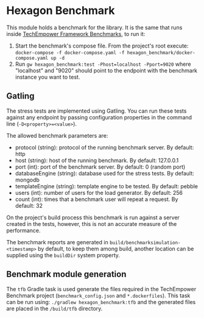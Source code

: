 
# Hexagon Benchmark

This module holds a benchmark for the library. It is the same that runs inside [TechEmpower Framework Benchmarks][TFB],
to run it:

1. Start the benchmark's compose file. From the project's root execute:
   `docker-compose -f docker-compose.yaml -f hexagon_benchmark/docker-compose.yaml up -d`
2. Run `gw hexagon_benchmark:test -Phost=localhost -Pport=9020` where "localhost" and "9020" should
   point to the endpoint with the benchmark instance you want to test.

[TFB]: https://www.techempower.com/benchmarks

## Gatling
  
The stress tests are implemented using Gatling. You can run these tests against any endpoint by passing configuration
properties in the command line (`-D<property>=<value>`).

The allowed benchmark parameters are:

* protocol (string): protocol of the running benchmark server. By default: http
* host (string): host of the running benchmark. By default: 127.0.0.1
* port (int):  port of the benchmark server. By default: 0 (random port)
* databaseEngine (string): database used for the stress tests. By default: mongodb
* templateEngine (string): template engine to be tested. By default: pebble
* users (int): number of users for the load generator. By default: 256
* count (int): times that a benchmark user will repeat a request. By default: 32

On the project's build process this benchmark is run against a server created in the tests, however, this is not an
accurate measure of the performance.

The benchmark reports are generated in `build/benchmarksimulation-<timestamp>` by default, to keep them among build,
another location can be supplied using the `buildDir` system property.

## Benchmark module generation

The `tfb` Gradle task is used generate the files required in the TechEmpower Benchmark project (`benchmark_config.json`
and `*.dockerfiles`). This task can be run using: `./gradlew hexagon_benchmark:tfb` and the generated files are placed
in the `/build/tfb` directory.
